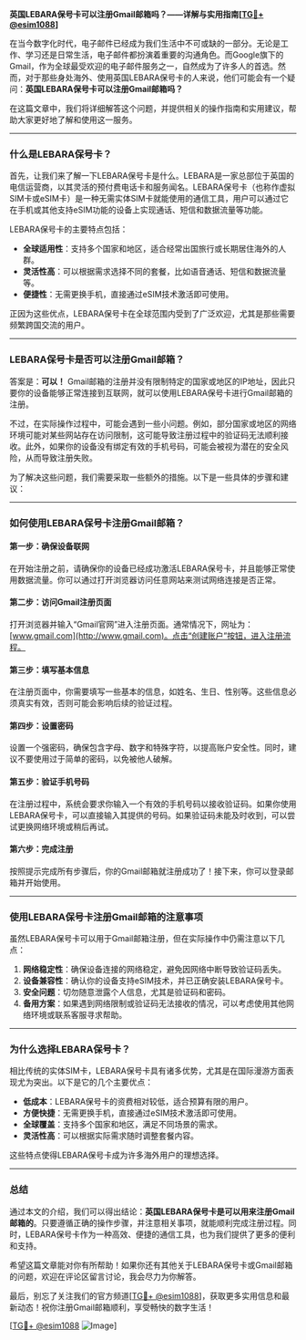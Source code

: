 **英国LEBARA保号卡可以注册Gmail邮箱吗？——详解与实用指南[[TG💪+ @esim1088](https://t.me/s/esim1088)]**

在当今数字化时代，电子邮件已经成为我们生活中不可或缺的一部分。无论是工作、学习还是日常生活，电子邮件都扮演着重要的沟通角色。而Google旗下的Gmail，作为全球最受欢迎的电子邮件服务之一，自然成为了许多人的首选。然而，对于那些身处海外、使用英国LEBARA保号卡的人来说，他们可能会有一个疑问：**英国LEBARA保号卡可以注册Gmail邮箱吗？**

在这篇文章中，我们将详细解答这个问题，并提供相关的操作指南和实用建议，帮助大家更好地了解和使用这一服务。

---

### **什么是LEBARA保号卡？**

首先，让我们来了解一下LEBARA保号卡是什么。LEBARA是一家总部位于英国的电信运营商，以其灵活的预付费电话卡和服务闻名。LEBARA保号卡（也称作虚拟SIM卡或eSIM卡）是一种无需实体SIM卡就能使用的通信工具，用户可以通过它在手机或其他支持eSIM功能的设备上实现通话、短信和数据流量等功能。

LEBARA保号卡的主要特点包括：

- **全球适用性**：支持多个国家和地区，适合经常出国旅行或长期居住海外的人群。
- **灵活性高**：可以根据需求选择不同的套餐，比如语音通话、短信和数据流量等。
- **便捷性**：无需更换手机，直接通过eSIM技术激活即可使用。

正因为这些优点，LEBARA保号卡在全球范围内受到了广泛欢迎，尤其是那些需要频繁跨国交流的用户。

---

### **LEBARA保号卡是否可以注册Gmail邮箱？**

答案是：**可以！** Gmail邮箱的注册并没有限制特定的国家或地区的IP地址，因此只要你的设备能够正常连接到互联网，就可以使用LEBARA保号卡进行Gmail邮箱的注册。

不过，在实际操作过程中，可能会遇到一些小问题。例如，部分国家或地区的网络环境可能对某些网站存在访问限制，这可能导致注册过程中的验证码无法顺利接收。此外，如果你的设备没有绑定有效的手机号码，可能会被视为潜在的安全风险，从而导致注册失败。

为了解决这些问题，我们需要采取一些额外的措施。以下是一些具体的步骤和建议：

---

### **如何使用LEBARA保号卡注册Gmail邮箱？**

#### **第一步：确保设备联网**
在开始注册之前，请确保你的设备已经成功激活LEBARA保号卡，并且能够正常使用数据流量。你可以通过打开浏览器访问任意网站来测试网络连接是否正常。

#### **第二步：访问Gmail注册页面**
打开浏览器并输入“Gmail官网”进入注册页面。通常情况下，网址为：[www.gmail.com](http://www.gmail.com)。点击“创建账户”按钮，进入注册流程。

#### **第三步：填写基本信息**
在注册页面中，你需要填写一些基本的信息，如姓名、生日、性别等。这些信息必须真实有效，否则可能会影响后续的验证过程。

#### **第四步：设置密码**
设置一个强密码，确保包含字母、数字和特殊字符，以提高账户安全性。同时，建议不要使用过于简单的密码，以免被他人破解。

#### **第五步：验证手机号码**
在注册过程中，系统会要求你输入一个有效的手机号码以接收验证码。如果你使用LEBARA保号卡，可以直接输入其提供的号码。如果验证码未能及时收到，可以尝试更换网络环境或稍后再试。

#### **第六步：完成注册**
按照提示完成所有步骤后，你的Gmail邮箱就注册成功了！接下来，你可以登录邮箱并开始使用。

---

### **使用LEBARA保号卡注册Gmail邮箱的注意事项**

虽然LEBARA保号卡可以用于Gmail邮箱注册，但在实际操作中仍需注意以下几点：

1. **网络稳定性**：确保设备连接的网络稳定，避免因网络中断导致验证码丢失。
2. **设备兼容性**：确认你的设备支持eSIM技术，并已正确安装LEBARA保号卡。
3. **安全问题**：切勿随意泄露个人信息，尤其是验证码和密码。
4. **备用方案**：如果遇到网络限制或验证码无法接收的情况，可以考虑使用其他网络环境或联系客服寻求帮助。

---

### **为什么选择LEBARA保号卡？**

相比传统的实体SIM卡，LEBARA保号卡具有诸多优势，尤其是在国际漫游方面表现尤为突出。以下是它的几个主要优点：

- **低成本**：LEBARA保号卡的资费相对较低，适合预算有限的用户。
- **方便快捷**：无需更换手机，直接通过eSIM技术激活即可使用。
- **全球覆盖**：支持多个国家和地区，满足不同场景的需求。
- **灵活性高**：可以根据实际需求随时调整套餐内容。

这些特点使得LEBARA保号卡成为许多海外用户的理想选择。

---

### **总结**

通过本文的介绍，我们可以得出结论：**英国LEBARA保号卡是可以用来注册Gmail邮箱的**。只要遵循正确的操作步骤，并注意相关事项，就能顺利完成注册过程。同时，LEBARA保号卡作为一种高效、便捷的通信工具，也为我们提供了更多的便利和支持。

希望这篇文章能对你有所帮助！如果你还有其他关于LEBARA保号卡或Gmail邮箱的问题，欢迎在评论区留言讨论，我会尽力为你解答。

最后，别忘了关注我们的官方频道[[TG💪+ @esim1088](https://t.me/s/esim1088)]，获取更多实用信息和最新动态！祝你注册Gmail邮箱顺利，享受畅快的数字生活！

[[TG💪+ @esim1088](https://t.me/s/esim1088) ![Image](https://i.postimg.cc/4NQfJmqS/Snipaste-2025-05-13-00-14-12.png)]